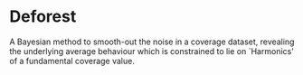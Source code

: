 # Deforest
A Bayesian method to smooth-out the noise in a coverage dataset, revealing the underlying average behaviour which is constrained to lie on `Harmonics' of a fundamental coverage value.
